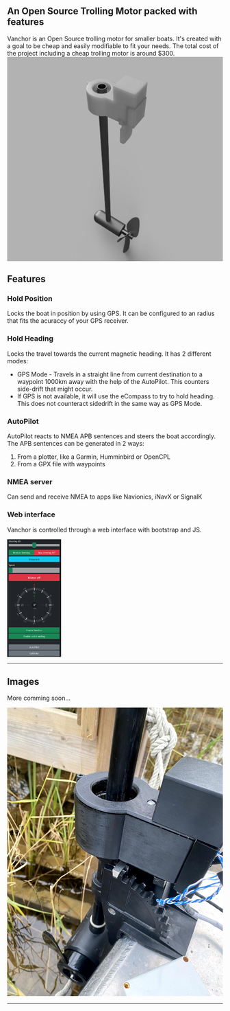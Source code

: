 ## An Open Source Trolling Motor packed with features

Vanchor is an Open Source trolling motor for smaller boats.
It's created with a goal to be cheap and easily modifiable to fit your needs. The total cost of the project including a cheap trolling motor is around $300. <img src="images/rendered_motor.png" align="center">

## Features

### Hold Position

Locks the boat in position by using GPS. It can be configured to an radius that fits the acuraccy of your GPS receiver.

### Hold Heading

Locks the travel towards the current magnetic heading. It has 2 different modes:

- GPS Mode - Travels in a straight line from current destination to a waypoint 1000km away with the help of the AutoPilot. This counters side-drift that might occur.
- If GPS is not available, it will use the eCompass to try to hold heading. This does not counteract sidedrift in the same way as GPS Mode.

### AutoPilot

AutoPilot reacts to NMEA APB sentences and steers the boat accordingly.
The APB sentences can be generated in 2 ways:

1. From a plotter, like a Garmin, Humminbird or OpenCPL
2. From a GPX file with waypoints

### NMEA server

Can send and receive NMEA to apps like Navionics, iNavX or SignalK

### Web interface

Vanchor is controlled through a web interface with bootstrap and JS.

<img src="images/interface.png" width="25%" align="center">

---

## Images

More comming soon...

<img src="images/gearbox_1.jpg">

---
